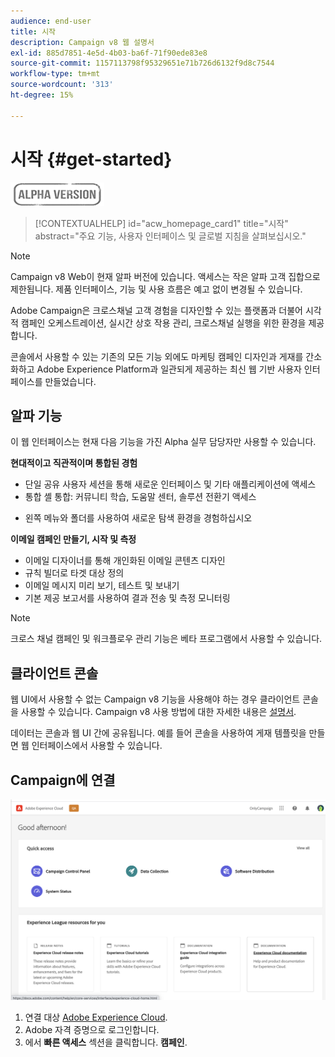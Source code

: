 ```yaml
---
audience: end-user
title: 시작
description: Campaign v8 웹 설명서
exl-id: 885d7851-4e5d-4b03-ba6f-71f90ede83e8
source-git-commit: 1157113798f95329651e71b726d6132f9d8c7544
workflow-type: tm+mt
source-wordcount: '313'
ht-degree: 15%

---
```


# 시작 {#get-started}

![](../assets/do-not-localize/badge.png)

<!--
V8 web overview
context, scope (targets cross-channel practitioners), limitations
only existing customers
-->
>[!CONTEXTUALHELP]
>id="acw_homepage_card1"
>title="시작"
>abstract="주요 기능, 사용자 인터페이스 및 글로벌 지침을 살펴보십시오."

>[!NOTE]
>
>Campaign v8 Web이 현재 알파 버전에 있습니다. 액세스는 작은 알파 고객 집합으로 제한됩니다. 제품 인터페이스, 기능 및 사용 흐름은 예고 없이 변경될 수 있습니다.

Adobe Campaign은 크로스채널 고객 경험을 디자인할 수 있는 플랫폼과 더불어 시각적 캠페인 오케스트레이션, 실시간 상호 작용 관리, 크로스채널 실행을 위한 환경을 제공합니다.

콘솔에서 사용할 수 있는 기존의 모든 기능 외에도 마케팅 캠페인 디자인과 게재를 간소화하고 Adobe Experience Platform과 일관되게 제공하는 최신 웹 기반 사용자 인터페이스를 만들었습니다.

## 알파 기능

이 웹 인터페이스는 현재 다음 기능을 가진 Alpha 실무 담당자만 사용할 수 있습니다.

**현대적이고 직관적이며 통합된 경험**

* 단일 공유 사용자 세션을 통해 새로운 인터페이스 및 기타 애플리케이션에 액세스
* 통합 셸 통합: 커뮤니티 학습, 도움말 센터, 솔루션 전환기 액세스
<!--
No search and pulse notifications in Alpha
-->
* 왼쪽 메뉴와 폴더를 사용하여 새로운 탐색 환경을 경험하십시오

**이메일 캠페인 만들기, 시작 및 측정**

* 이메일 디자이너를 통해 개인화된 이메일 콘텐츠 디자인
* 규칙 빌더로 타겟 대상 정의
* 이메일 메시지 미리 보기, 테스트 및 보내기
* 기본 제공 보고서를 사용하여 결과 전송 및 측정 모니터링

<!--
add info somewhere to remind users that
* they still have access to their console (+ link to v8 console doc)
* they keep their existing data (example: will be able to use their existing delivery templates to create deliveries)
-->

>[!NOTE]
>
>크로스 채널 캠페인 및 워크플로우 관리 기능은 베타 프로그램에서 사용할 수 있습니다.

## 클라이언트 콘솔

웹 UI에서 사용할 수 없는 Campaign v8 기능을 사용해야 하는 경우 클라이언트 콘솔을 사용할 수 있습니다. Campaign v8 사용 방법에 대한 자세한 내용은 [설명서](https://experienceleague.adobe.com/docs/campaign/campaign-v8/campaign-home.html?lang=ko).

데이터는 콘솔과 웹 UI 간에 공유됩니다. 예를 들어 콘솔을 사용하여 게재 템플릿을 만들면 웹 인터페이스에서 사용할 수 있습니다.

## Campaign에 연결

![](assets/connect.png)

1. 연결 대상 [Adobe Experience Cloud](http://experience.adobe.com).
1. Adobe 자격 증명으로 로그인합니다.
1. 에서 **빠른 액세스** 섹션을 클릭합니다. **캠페인**.

<!--
-> experience cloud home: "Campaign" -> home campaign v8
-> or Campaign v8 web if direct URL
-->

